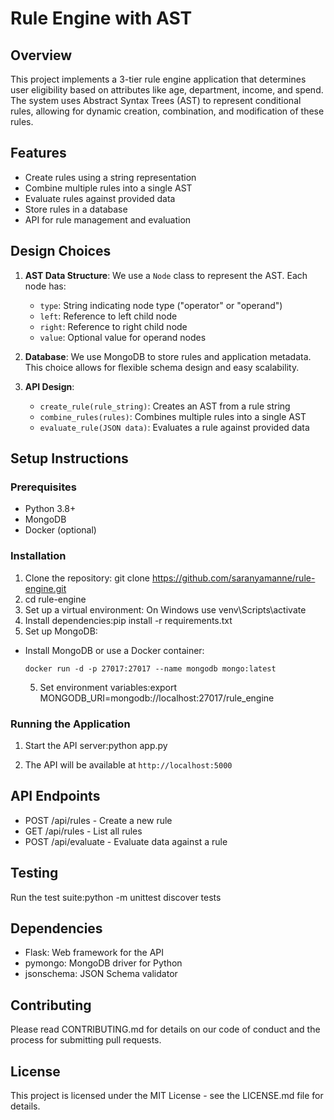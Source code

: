 # Rule Engine with AST

## Overview
This project implements a 3-tier rule engine application that determines user eligibility based on attributes like age, department, income, and spend. The system uses Abstract Syntax Trees (AST) to represent conditional rules, allowing for dynamic creation, combination, and modification of these rules.

## Features
- Create rules using a string representation
- Combine multiple rules into a single AST
- Evaluate rules against provided data
- Store rules in a database
- API for rule management and evaluation

## Design Choices
1. **AST Data Structure**: We use a `Node` class to represent the AST. Each node has:
   - `type`: String indicating node type ("operator" or "operand")
   - `left`: Reference to left child node
   - `right`: Reference to right child node
   - `value`: Optional value for operand nodes

2. **Database**: We use MongoDB to store rules and application metadata. This choice allows for flexible schema design and easy scalability.

3. **API Design**: 
   - `create_rule(rule_string)`: Creates an AST from a rule string
   - `combine_rules(rules)`: Combines multiple rules into a single AST
   - `evaluate_rule(JSON data)`: Evaluates a rule against provided data

## Setup Instructions

### Prerequisites
- Python 3.8+
- MongoDB
- Docker (optional)

### Installation
1. Clone the repository: git clone https://github.com/saranyamanne/rule-engine.git
2. cd rule-engine
3. Set up a virtual environment: On Windows use venv\Scripts\activate
4. Install dependencies:pip install -r requirements.txt
5. Set up MongoDB:
- Install MongoDB or use a Docker container:
  ```
  docker run -d -p 27017:27017 --name mongodb mongo:latest
  ```
  5. Set environment variables:export MONGODB_URI=mongodb://localhost:27017/rule_engine
 
  
### Running the Application
1. Start the API server:python app.py

2. The API will be available at `http://localhost:5000`

## API Endpoints
- POST /api/rules - Create a new rule
- GET /api/rules - List all rules
- POST /api/evaluate - Evaluate data against a rule

## Testing
Run the test suite:python -m unittest discover tests


## Dependencies
- Flask: Web framework for the API
- pymongo: MongoDB driver for Python
- jsonschema: JSON Schema validator

## Contributing
Please read CONTRIBUTING.md for details on our code of conduct and the process for submitting pull requests.

## License
This project is licensed under the MIT License - see the LICENSE.md file for details.
